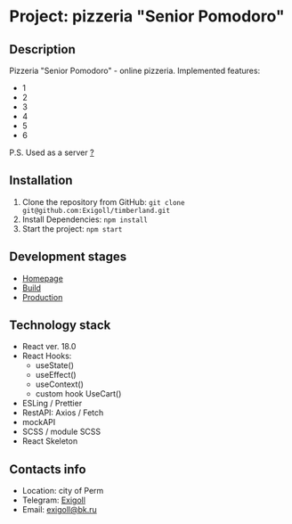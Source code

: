 # Project: pizzeria "Senior Pomodoro"

## Description
Pizzeria "Senior Pomodoro" - online pizzeria.
Implemented features:
* 1
* 2
* 3
* 4
* 5
* 6

P.S. Used as a server [?](https://mockapi.io)

## Installation

1. Clone the repository from GitHub: ``git clone git@github.com:Exigoll/timberland.git``
2. Install Dependencies:  ``npm install``
3. Start the project:  ``npm start``

## Development stages
* [Homepage](https://exigoll.github.io/timberland/)
* [Build](https://github.com/Exigoll/timberland)
* [Production](https://github.com/Exigoll/timberland/tree/gh-pages)

## Technology stack
* React ver. 18.0
* React Hooks:
    * useState()
    * useEffect()
    * useContext()
    * custom hook UseCart()
* ESLing / Prettier
* RestAPI: Axios / Fetch
* mockAPI
* SCSS / module SCSS
* React Skeleton

## Contacts info
* Location: city of Perm
* Telegram: [Exigoll](https://t.me/exigoll)
* Email: exigoll@bk.ru

